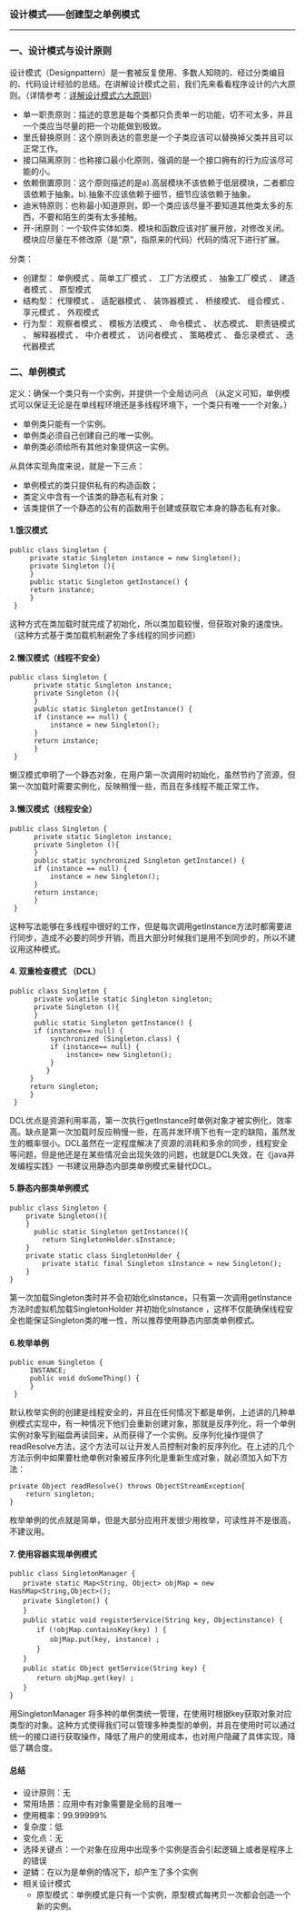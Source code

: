 ### 设计模式——创建型之单例模式 ###
***

### 一、设计模式与设计原则 ###

设计模式（Designpattern）是一套被反复使用、多数人知晓的、经过分类编目的、代码设计经验的总结。在讲解设计模式之前，我们先来看看程序设计的六大原则。（详情参考：[详解设计模式六大原则](http://www.cnblogs.com/toutou/p/4870926.html)）

-  单一职责原则：描述的意思是每个类都只负责单一的功能，切不可太多，并且一个类应当尽量的把一个功能做到极致。
-  里氏替换原则：这个原则表达的意思是一个子类应该可以替换掉父类并且可以正常工作。
-  接口隔离原则：也称接口最小化原则，强调的是一个接口拥有的行为应该尽可能的小。
-   依赖倒置原则：这个原则描述的是a).高层模块不该依赖于低层模块，二者都应该依赖于抽象。b).抽象不应该依赖于细节，细节应该依赖于抽象。
-   迪米特原则：也称最小知道原则，即一个类应该尽量不要知道其他类太多的东西，不要和陌生的类有太多接触。
-   开-闭原则：一个软件实体如类、模块和函数应该对扩展开放，对修改关闭。模块应尽量在不修改原（是“原”，指原来的代码）代码的情况下进行扩展。

分类：

- 创建型：  单例模式   、简单工厂模式 、  工厂方法模式 、  抽象工厂模式 、 建造者模式 、 原型模式
- 结构型：  代理模式 、  适配器模式 、  装饰器模式 、  桥接模式、   组合模式 、  享元模式 、 外观模式 
- 行为型：  观察者模式 、  模板方法模式 、  命令模式 、  状态模式、   职责链模式 、  解释器模式 、  中介者模式 、  访问者模式 、  策略模式 、 备忘录模式 、 迭代器模式


### 二、单例模式 ###

定义：确保一个类只有一个实例，并提供一个全局访问点 （从定义可知，单例模式可以保证无论是在单线程环境还是多线程环境下，一个类只有唯一一个对象。）

- 单例类只能有一个实例。
- 单例类必须自己创建自己的唯一实例。
- 单例类必须给所有其他对象提供这一实例。

从具体实现角度来说，就是一下三点：

- 单例模式的类只提供私有的构造函数；
- 类定义中含有一个该类的静态私有对象；
- 该类提供了一个静态的公有的函数用于创建或获取它本身的静态私有对象。



#### 1.饿汉模式 ####

	public class Singleton {  
	     private static Singleton instance = new Singleton();  
	     private Singleton (){
	     }
	     public static Singleton getInstance() {  
	     return instance;  
	     }  
	 }  

这种方式在类加载时就完成了初始化，所以类加载较慢，但获取对象的速度快。（这种方式基于类加载机制避免了多线程的同步问题）


#### 2.懒汉模式（线程不安全） ####

	public class Singleton {  
	      private static Singleton instance;  
	      private Singleton (){
	      }   
	      public static Singleton getInstance() {  
	      if (instance == null) {  
	          instance = new Singleton();  
	      }  
	      return instance;  
	      }  
	 }  

懒汉模式申明了一个静态对象，在用户第一次调用时初始化，虽然节约了资源，但第一次加载时需要实例化，反映稍慢一些，而且在多线程不能正常工作。


#### 3.懒汉模式（线程安全） ####

	public class Singleton {  
	      private static Singleton instance;  
	      private Singleton (){
	      }
	      public static synchronized Singleton getInstance() {  
	      if (instance == null) {  
	          instance = new Singleton();  
	      }  
	      return instance;  
	      }  
	 }  

这种写法能够在多线程中很好的工作，但是每次调用getInstance方法时都需要进行同步，造成不必要的同步开销，而且大部分时候我们是用不到同步的，所以不建议用这种模式。


#### 4. 双重检查模式 （DCL） ####

	public class Singleton {  
	      private volatile static Singleton singleton;  
	      private Singleton (){
	      }   
	      public static Singleton getInstance() {  
	      if (instance== null) {  
	          synchronized (Singleton.class) {  
	          if (instance== null) {  
	              instance= new Singleton();  
	          }  
	         }  
	     }  
	     return singleton;  
	     }  
	 }  


 DCL优点是资源利用率高，第一次执行getInstance时单例对象才被实例化，效率高。缺点是第一次加载时反应稍慢一些，在高并发环境下也有一定的缺陷，虽然发生的概率很小。DCL虽然在一定程度解决了资源的消耗和多余的同步，线程安全等问题，但是他还是在某些情况会出现失效的问题，也就是DCL失效，在《java并发编程实践》一书建议用静态内部类单例模式来替代DCL。


#### 5.静态内部类单例模式 ####

	public class Singleton { 
	    private Singleton(){
	    }
	      public static Singleton getInstance(){  
	        return SingletonHolder.sInstance;  
	    }  
	    private static class SingletonHolder {  
	        private static final Singleton sInstance = new Singleton();  
	    }  
	} 


第一次加载Singleton类时并不会初始化sInstance，只有第一次调用getInstance方法时虚拟机加载SingletonHolder 并初始化sInstance ，这样不仅能确保线程安全也能保证Singleton类的唯一性，所以推荐使用静态内部类单例模式。


#### 6.枚举单例 ####

	public enum Singleton {  
	     INSTANCE;  
	     public void doSomeThing() {  
	     }  
	 }  

默认枚举实例的创建是线程安全的，并且在任何情况下都是单例，上述讲的几种单例模式实现中，有一种情况下他们会重新创建对象，那就是反序列化，将一个单例实例对象写到磁盘再读回来，从而获得了一个实例。反序列化操作提供了readResolve方法，这个方法可以让开发人员控制对象的反序列化。在上述的几个方法示例中如果要杜绝单例对象被反序列化是重新生成对象，就必须加入如下方法：

	private Object readResolve() throws ObjectStreamException{
		return singleton;
	}

枚举单例的优点就是简单，但是大部分应用开发很少用枚举，可读性并不是很高，不建议用。


#### 7. 使用容器实现单例模式 ####

	public class SingletonManager { 
	　　private static Map<String, Object> objMap = new HashMap<String,Object>();
	　　private Singleton() { 
	　　}
	　　public static void registerService(String key, Objectinstance) {
	　　　　if (!objMap.containsKey(key) ) {
	　　　　　　objMap.put(key, instance) ;
	　　　　}
	　　}
	　　public static Object getService(String key) {
	　　　　return objMap.get(key) ;
	　　}
	}

用SingletonManager 将多种的单例类统一管理，在使用时根据key获取对象对应类型的对象。这种方式使得我们可以管理多种类型的单例，并且在使用时可以通过统一的接口进行获取操作，降低了用户的使用成本，也对用户隐藏了具体实现，降低了耦合度。



#### 总结 ####



- 设计原则：无
- 常用场景：应用中有对象需要是全局的且唯一
- 使用概率：99.99999%
- 复杂度：低
- 变化点：无
- 选择关键点：一个对象在应用中出现多个实例是否会引起逻辑上或者是程序上的错误
- 逆鳞：在以为是单例的情况下，却产生了多个实例
- 相关设计模式
	- 原型模式：单例模式是只有一个实例，原型模式每拷贝一次都会创造一个新的实例。










































